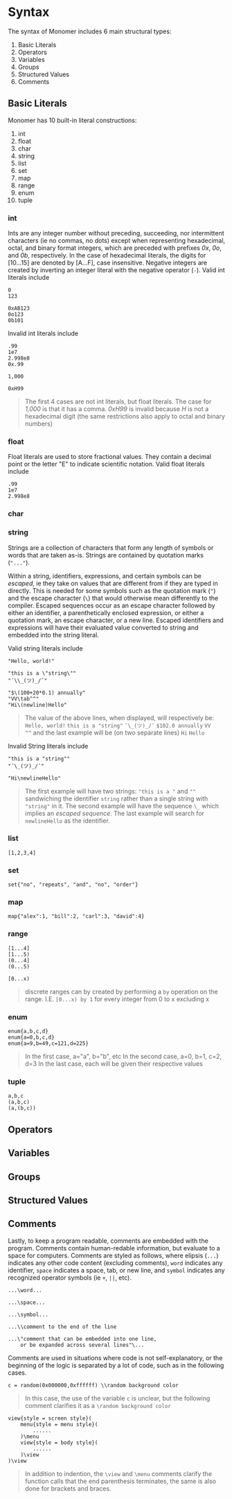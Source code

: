 # Syntax

The syntax of Monomer includes 6 main structural types:

 1. Basic Literals
 2. Operators
 3. Variables
 4. Groups
 5. Structured Values 
 6. Comments

## Basic Literals

Monomer has 10 built-in literal constructions:

 1. int
 2. float
 3. char
 4. string
 5. list
 6. set
 7. map
 8. range
 9. enum
 10. tuple 

### int

Ints are any integer number without preceding, succeeding, nor intermittent characters (ie no commas, no dots) except when representing hexadecimal, octal, and binary format integers, which are preceded with prefixes *0x*, *0o*, and *0b*, respectively. 
In the case of hexadecimal literals, the digits for [10...15] are denoted by [A...F], case insensitive. 
Negative integers are created by inverting an integer literal with the negative operator (`-`).
Valid int literals include

    0
    123
    
    0xAB123
    0o123
    0b101


Invalid int literals include

    .99
    1e7
    2.998e8
    0x.99
    
    1,000
    
    0xH99

> The first 4 cases are not int literals, but float literals. 
> The case for *1,000* is that it has a comma. 
> *0xH99* is invalid because *H* is not a hexadecimal digit (the same restrictions also apply to octal and binary numbers)

### float

Float literals are used to store fractional values. They contain a decimal point or the letter "E" to indicate scientific notation. Valid float literals include

    .99
    1e7
    2.998e8

 

### char
### string

Strings are a collection of characters that form any length of symbols or words that are taken as-is. Strings are contained by quotation marks (`"..."`). 

Within a string, identifiers, expressions, and certain symbols can be *escaped*, ie they take on values that are different from if they are typed in directly. This is needed for some symbols such as the quotation mark (`"`) and the escape character (`\`) that would otherwise mean differently to the compiler. Escaped sequences occur as an escape character followed by either an identifier, a parenthetically enclosed expression, or either a quotation mark, an escape character, or a new line. Escaped identifiers and expressions will have their evaluated value converted to string and embedded into the string literal.

Valid string literals include

    "Hello, world!"
    
    "this is a \"string\""
    "¯\\_(ツ)_/¯"
    
    "$\(100+20*0.1) annually"
    "VV\tab^^"
    "Hi\(newline)Hello"			
    
> The value of the above lines, when displayed, will respectively be: 
> `Hello, world!`
> `this is a "string"`
> `¯\_(ツ)_/¯`
> `$102.0 annually`
> `VV	^^`
> and the last example will be (on two separate lines)
> `Hi`
> `Hello`
   
Invalid String literals include 

    "this is a "string""
    "¯\_(ツ)_/¯"
    
    "Hi\newlineHello"			

> The first example will have two strings: `"this is a "` and `""` sandwiching the identifier `string` rather than a single string with `"string"` in it. 
> The second example will have the sequence `\_` which implies an *escaped sequence*. 
> The last example will search for `newlineHello` as the identifier.

### list

    [1,2,3,4]

### set

    set{"no", "repeats", "and", "no", "order"}

### map

    map{"alex":1, "bill":2, "carl":3, "david":4}

### range

    [1...4]
    [1...5)
    (0...4]
    (0...5)
    
    [0...x)

> discrete ranges can by created by performing a `by` operation on the range. I.E. `[0...x) by 1` for every integer from 0 to x excluding x

### enum

    enum{a,b,c,d}
    enum{a=0,b,c,d}
    enum{a=9,b=49,c=121,d=225}

> In the first case, a="a", b="b", etc
> In the second case, a=0, b=1, c=2, d=3
> In the last case, each will be given their respective values

### tuple

    a,b,c
    (a,b,c)
    (a,(b,c))

## Operators
## Variables
## Groups

## Structured Values

## Comments

Lastly, to keep a program readable, comments are embedded with the program. Comments contain human-redable information, but evaluate to a space for computers. Comments are styled as follows, where elipsis (`...`) indicates any other code content (excluding comments), `word` indicates any identifier, `space` indicates a space, tab, or new line, and `symbol` indicates any recognized operator symbols (ie `+`, `||`, etc).

    ...\word...
    
    ...\space...
    
    ...\symbol...
    
    ...\\comment to the end of the line
    
    ...\"comment that can be embedded into one line,
	    or be expanded across several lines"\...

Comments are used in situations where code is not self-explanatory, or the beginning of the logic is separated by a lot of code, such as in the following cases.

    c = random(0x000000,0xffffff) \\random background color

> In this case, the use of the variable `c` is unclear, but the following comment clarifies it as a `\random background color`

    view{style = screen style}(
	    menu{style = menu style}(
		    ......
	    )\menu
	    view{style = body style}(
		    ......
	    )\view
    )\view

> In addition to indention, the `\view` and `\menu` comments clarify the function calls that the end parenthesis terminates, the same is also done for brackets and braces.


<!--stackedit_data:
eyJoaXN0b3J5IjpbMjM5NzE5MTksMTEyMjUyNTk1MV19
-->